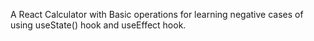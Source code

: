 A React Calculator with Basic operations for learning negative cases of using useState() hook and  useEffect hook.
